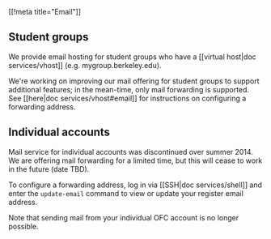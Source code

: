 [[!meta title="Email"]]
## Student groups

We provide email hosting for student groups who have a
[[virtual host|doc services/vhost]] (e.g. mygroup.berkeley.edu).

We're working on improving our mail offering for student groups to support
additional features; in the mean-time, only mail forwarding is supported. See
[[here|doc services/vhost#email]] for instructions on configuring a forwarding
address.

## Individual accounts

Mail service for individual accounts was discontinued over summer 2014. We are
offering mail forwarding for a limited time, but this will cease to work in the
future (date TBD).

To configure a forwarding address, log in via [[SSH|doc services/shell]] and enter the
`update-email` command to view or update your register email address.

Note that sending mail from your individual OFC account is no longer possible.
